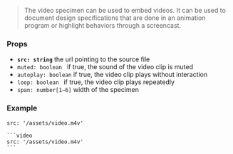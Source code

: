 > The video specimen can be used to embed videos. It can be used to document design specifications that are done in an animation program or highlight behaviors through a screencast.

### Props

- __`src: string`__ the url pointing to the source file
- `muted: boolean ` if true, the sound of the video clip is muted
- `autoplay: boolean` if true, the video clip plays without interaction
- `loop: boolean ` if true, the video clip plays repeatedly
- `span: number[1–6]` width of the specimen

### Example

```video
src: '/assets/video.m4v'
```

````code|lang-javascript
```video
src: '/assets/video.m4v'
```
````

